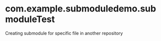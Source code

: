 # com.example.submoduledemo.submoduleTest
Creating submodule for specific file in another repository
